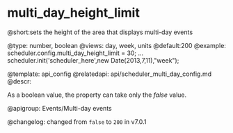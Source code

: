 multi_day_height_limit
=============
@short:sets the height of the area that displays multi-day events
	

@type: number, boolean
@views: day, week, units
@default:200
@example:
scheduler.config.multi_day_height_limit = 30;
...
scheduler.init('scheduler_here',new Date(2013,7,11),"week");

@template:	api_config
@relatedapi:
	api/scheduler_multi_day_config.md
@descr:

As a boolean value, the property can take only the *false* value.

@apigroup: Events/Multi-day events

@changelog:
changed from `false` to `200` in v7.0.1